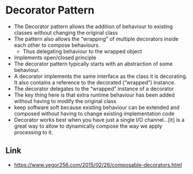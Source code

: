 # Decorator Pattern

- The Decorator pattern allows the addition of behaviour to existing classes without changing the original class
- The pattern also allows the “wrapping” of multiple decorators inside each other to compose behaviours.
  - Thus delegating behaviour to the wrapped object
- Implements open/closed principle
- The decorator pattern typically starts with an abstraction of some behaviour.
- A decorator implements the same interface as the class it is decorating. It also contains a reference to the decorated (“wrapped”) instance.
- The decorator delegates to the “wrapped” instance of a decorator
- The key thing here is that extra runtime behaviour has been added without having to modify the original class
- keep software soft because existing behaviour can be extended and composed without having to change existing implementation code
- Decorator works best when you have just a single I/O channel...[it] is a great way to allow to dynamically compose the way we apply processing to it.


## Link

- https://www.yegor256.com/2015/02/26/composable-decorators.html
